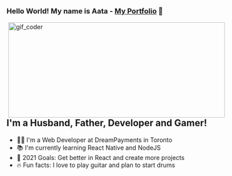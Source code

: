 ### Hello World! My name is Aata - [My Portfolio][website] 👋
<img src="https://github.com/Atalaa/gif_readme/blob/main/coder.gif?raw=true" alt="gif_coder" width="500" height="220" align="right"/>

## I'm a Husband, Father, Developer and Gamer!
- 👨‍💻 I'm a Web Developer at DreamPayments in Toronto
- 📚 I'm currently learning React Native and NodeJS
- 🎯 2021 Goals: Get better in React and create more projects
- 🔥 Fun facts: I love to play guitar and plan to start drums

<br />
<br />

[website]: https://atalaa.github.io/portfolio/

